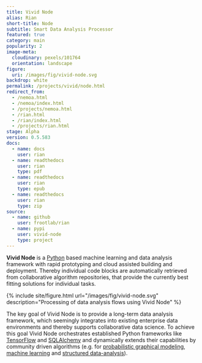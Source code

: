 ```yaml
---
title: Vivid Node
alias: Rian
short-title: Node
subtitle: Smart Data Analysis Processor
featured: true
category: main
popularity: 2
image-meta:
  cloudinary: pexels/101764
  orientation: landscape
figure:
  uri: /images/fig/vivid-node.svg
backdrop: white
permalink: /projects/vivid/node.html
redirect_from:
  - /nemoa.html
  - /nemoa/index.html
  - /projects/nemoa.html
  - /rian.html
  - /rian/index.html
  - /projects/rian.html
stage: Alpha
version: 0.5.583
docs:
  - name: docs
    user: rian
  - name: readthedocs
    user: rian
    type: pdf
  - name: readthedocs
    user: rian
    type: epub
  - name: readthedocs
    user: rian
    type: zip
source:
  - name: github
    user: frootlab/rian
  - name: pypi
    user: vivid-node
    type: project
---
```


**Vivid Node** is a [Python](https://www.python.org/) based machine learning and
data analysis framework with rapid prototyping and cloud assisted building and
deployment. Thereby individual code blocks are automatically retrieved from
collaborative algorithm repositories, that provide the currently best fitting
solutions for individual tasks.

{% include site/figure.html url="/images/fig/vivid-node.svg"
  description="Processing of data analysis flows using Vivid Node" %}

The key goal of Vivid Node is to provide a long-term data analysis framework, which
seemingly integrates into existing enterprise data environments and thereby
supports collaborative data science. To achieve this goal Vivid Node
orchestrates established Python frameworks like
[TensorFlow](https://www.tensorflow.org/) and
[SQLAlchemy](https://www.sqlalchemy.org/) and dynamically extends their
capabilities by community driven algorithms (e.g. for [probabilistic graphical
modeling](https://en.wikipedia.org/wiki/Graphical_model), [machine
learning](https://en.wikipedia.org/wiki/Machine_learning) and [structured
data-analysis](https://en.wikipedia.org/wiki/Structured_data_analysis_(statistics))).
